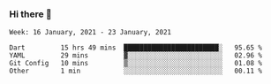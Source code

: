 ### Hi there 👋

<!--
**devcat37/devcat37** is a ✨ _special_ ✨ repository because its `README.md` (this file) appears on your GitHub profile.

Here are some ideas to get you started:

- 🔭 I’m currently working on ...
- 🌱 I’m currently learning ...
- 👯 I’m looking to collaborate on ...
- 🤔 I’m looking for help with ...
- 💬 Ask me about ...
- 📫 How to reach me: ...
- 😄 Pronouns: ...
- ⚡ Fun fact: ...
-->

<!--START_SECTION:waka-->
```text
Week: 16 January, 2021 - 23 January, 2021

Dart         15 hrs 49 mins  ████████████████████████░   95.65 % 
YAML         29 mins         ▓░░░░░░░░░░░░░░░░░░░░░░░░   02.96 % 
Git Config   10 mins         ▒░░░░░░░░░░░░░░░░░░░░░░░░   01.08 % 
Other        1 min           ░░░░░░░░░░░░░░░░░░░░░░░░░   00.11 % 
```
<!--END_SECTION:waka-->
